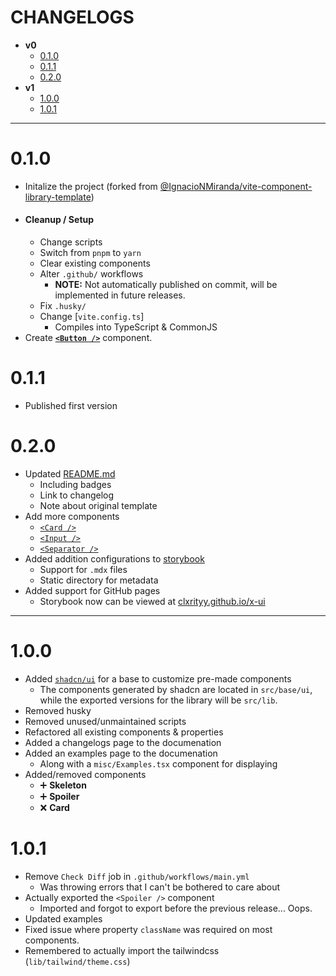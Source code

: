 # CHANGELOGS

- **v0**
    - [0.1.0](#010)
    - [0.1.1](#011)
    - [0.2.0](#020)
- **v1**
    - [1.0.0](#100)
    - [1.0.1](#101)

---

# 0.1.0

- Initalize the project (forked from [@IgnacioNMiranda/vite-component-library-template](https://github.com/IgnacioNMiranda/vite-component-library-template))
- #### Cleanup / Setup
    - Change scripts
    - Switch from `pnpm` to `yarn`
    - Clear existing components
    - Alter `.github/` workflows
        - **NOTE:** Not automatically published on commit, will be implemented in future releases.
    - Fix `.husky/`
    - Change [`vite.config.ts`]
        - Compiles into TypeScript & CommonJS
- Create [**`<Button />`**](./src/lib/components/button/index.tsx) component.

# 0.1.1

- Published first version

# 0.2.0

- Updated [README.md](/README.md)
    - Including badges
    - Link to changelog
    - Note about original template
- Add more components
    - [`<Card />`](./src/lib/components/card/index.tsx)
    - [`<Input />`](./src/lib/components/input/index.tsx)
    - [`<Separator />`](./src/lib/components/separator/index.tsx)
- Added addition configurations to [storybook](https://storybook.js.org/)
    - Support for `.mdx` files
    - Static directory for metadata
- Added support for GitHub pages
    - Storybook now can be viewed at [clxrityy.github.io/x-ui](https://clxrityy.github.io/x-ui/)

---

# 1.0.0

- Added [`shadcn/ui`](https://ui.shadcn.com/) for a base to customize pre-made components
    - The components generated by shadcn are located in `src/base/ui`, while the exported versions for the library will be `src/lib`.
- Removed husky
- Removed unused/unmaintained scripts
- Refactored all existing components & properties
- Added a changelogs page to the documenation
- Added an examples page to the documenation
    - Along with a `misc/Examples.tsx` component for displaying
- Added/removed components
    - ➕ **Skeleton**
    - ➕ **Spoiler**
    - ❌ **Card**

# 1.0.1

- Remove `Check Diff` job in `.github/workflows/main.yml`
    - Was throwing errors that I can't be bothered to care about
- Actually exported the `<Spoiler />` component
    - Imported and forgot to export before the previous release... Oops.
- Updated examples
- Fixed issue where property `className` was required on most components.
- Remembered to actually import the tailwindcss (`lib/tailwind/theme.css`)